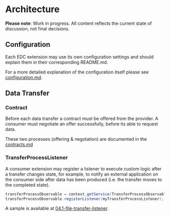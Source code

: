 # Architecture

**Please note**: Work in progress. All content reflects the current state of discussion, not final decisions.

## Configuration

Each EDC extension may use its own configuration settings and should explain them in their corresponding README.md.

For a more detailed explanation of the configuration itself please see [configuration.md](IdeaProjects/EclipseDataspaceConnector/docs/architecture/configuration/configuration.md).

## Data Transfer

### Contract

Before each data transfer a contract must be offered from the provider. A consumer must negotiate an offer successfully,
before its able to request data.

These two processes (offering & negotation) are documented in the [contracts.md](IdeaProjects/EclipseDataspaceConnector/docs/architecture/usage-control/contracts.md)

### TransferProcessListener

A consumer extension may register a listener to execute custom logic after a transfer changes state, for example, to notify an external application on the consumer side after data has been produced (i.e. the transfer moves to the completed state).

```java
transferProcessObservable = context.getService(TransferProcessObservable.class);
transferProcessObservable.registerListener(myTransferProcessListener);
```

A sample is available at [04.1-file-transfer-listener](../../samples/04.1-file-transfer-listener).
